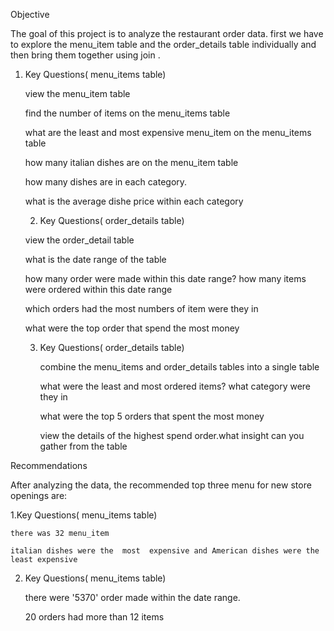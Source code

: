 Objective 

The goal of this project is to analyze the restaurant order data. first we have to explore the menu_item table and the order_details table individually and then bring them together  using join .

1. Key Questions( menu_items table)

    view the menu_item table

    find the number of items on the menu_items table

    what are the least and most expensive menu_item on the menu_items table

    how many italian dishes are on the menu_item table

    how many dishes are in each category.

    what is the average dishe price within each category 
   

   2. Key Questions( order_details table)

    view the order_detail table

    what is the date range of the table

    how many order were made within this date range? how many items were ordered within this date range

    which orders had the most numbers of item were they in
   
    what were the top order that spend the most money

   
   3. Key Questions( order_details table)

       combine the menu_items and order_details tables into a single table

       what were the least and most ordered items? what category were they in

       what were the top 5 orders that spent the most money

       view the details of the highest spend order.what insight can you gather from the table

  

   

Recommendations

After analyzing the data, the recommended top three menu for new store openings are:

1.Key Questions( menu_items table)

    there was 32 menu_item
    
    italian dishes were the  most  expensive and American dishes were the least expensive 
    
2. Key Questions( menu_items table)

   there were '5370' order made within the date range.
   
   20 orders had more than 12 items
   



  
   
